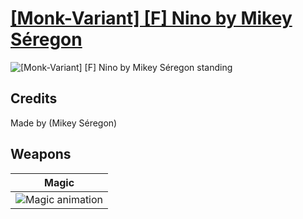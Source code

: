 # [\[Monk-Variant\] \[F\] Nino by Mikey Séregon](./)

<img src="./6.%20Magic/Magic_000.png" alt="[Monk-Variant] [F] Nino by Mikey Séregon standing" />

## Credits

Made by (Mikey Séregon)

## Weapons


|Magic |
|  :---: |
| <img alt="Magic animation" src="./6.%20Magic/Magic.gif" /> |

